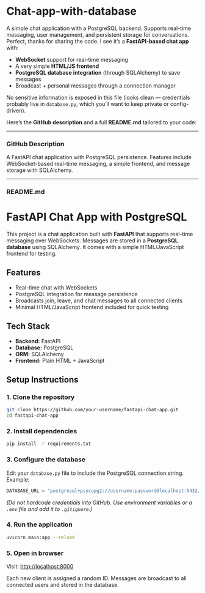 # Chat-app-with-database
A simple chat application with a PostgreSQL backend. Supports real-time messaging, user management, and persistent storage for conversations.
Perfect, thanks for sharing the code. I see it’s a **FastAPI-based chat app** with:

* **WebSocket** support for real-time messaging
* A very simple **HTML/JS frontend**
* **PostgreSQL database integration** (through SQLAlchemy) to save messages
* Broadcast + personal messages through a connection manager

No sensitive information is exposed in this file (looks clean — credentials probably live in `database.py`, which you’ll want to keep private or config-driven).

Here’s the **GitHub description** and a full **README.md** tailored to your code:

---

### GitHub Description

A FastAPI chat application with PostgreSQL persistence. Features include WebSocket-based real-time messaging, a simple frontend, and message storage with SQLAlchemy.

---

### README.md

# FastAPI Chat App with PostgreSQL

This project is a chat application built with **FastAPI** that supports real-time messaging over WebSockets. Messages are stored in a **PostgreSQL database** using SQLAlchemy. It comes with a simple HTML/JavaScript frontend for testing.

## Features

* Real-time chat with WebSockets
* PostgreSQL integration for message persistence
* Broadcasts join, leave, and chat messages to all connected clients
* Minimal HTML/JavaScript frontend included for quick testing

## Tech Stack

* **Backend:** FastAPI
* **Database:** PostgreSQL
* **ORM:** SQLAlchemy
* **Frontend:** Plain HTML + JavaScript

## Setup Instructions

### 1. Clone the repository

```bash
git clone https://github.com/your-username/fastapi-chat-app.git
cd fastapi-chat-app
```

### 2. Install dependencies

```bash
pip install -r requirements.txt
```

### 3. Configure the database

Edit your `database.py` file to include the PostgreSQL connection string. Example:

```python
DATABASE_URL = "postgresql+psycopg2://username:password@localhost:5432/chat_db"
```

*(Do not hardcode credentials into GitHub. Use environment variables or a `.env` file and add it to `.gitignore`.)*

### 4. Run the application

```bash
uvicorn main:app --reload
```

### 5. Open in browser

Visit: [http://localhost:8000](http://localhost:8000)

Each new client is assigned a random ID. Messages are broadcast to all connected users and stored in the database.

